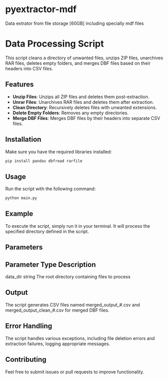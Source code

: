 # pyextractor-mdf
Data extrator from file storage [60GB] including specially mdf files

# Data Processing Script

This script cleans a directory of unwanted files, unzips ZIP files, unarchives RAR files, deletes empty folders, and merges DBF files based on their headers into CSV files.

## Features
- **Unzip Files**: Unzips all ZIP files and deletes them post-extraction.
- **Unrar Files**: Unarchives RAR files and deletes them after extraction.
- **Clean Directory**: Recursively deletes files with unwanted extensions.
- **Delete Empty Folders**: Removes any empty directories.
- **Merge DBF Files**: Merges DBF files by their headers into separate CSV files.

## Installation
Make sure you have the required libraries installed:

```bash
pip install pandas dbfread rarfile

```

## Usage
Run the script with the following command:

```bash
python main.py
```

## Example
To execute the script, simply run it in your terminal. It will process the specified directory defined in the script.

## Parameters

## Parameter	Type	Description
data_dir	string	The root directory containing files to process

## Output
The script generates CSV files named merged_output_#.csv and merged_output_clean_#.csv for merged DBF files.

## Error Handling
The script handles various exceptions, including file deletion errors and extraction failures, logging appropriate messages.

## Contributing
Feel free to submit issues or pull requests to improve functionality.


